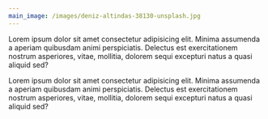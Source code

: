 ```yaml
---
main_image: /images/deniz-altindas-38130-unsplash.jpg
---
```


Lorem ipsum dolor sit amet consectetur adipisicing elit. Minima assumenda a aperiam quibusdam animi perspiciatis. Delectus est exercitationem nostrum asperiores, vitae, mollitia, dolorem sequi excepturi natus a quasi aliquid sed?

Lorem ipsum dolor sit amet consectetur adipisicing elit. Minima assumenda a aperiam quibusdam animi perspiciatis. Delectus est exercitationem nostrum asperiores, vitae, mollitia, dolorem sequi excepturi natus a quasi aliquid sed?
